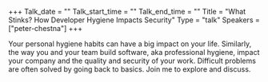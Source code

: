 +++
Talk_date = ""
Talk_start_time = ""
Talk_end_time = ""
Title = "What Stinks? How Developer Hygiene Impacts Security"
Type = "talk"
Speakers = ["peter-chestna"]
+++

Your personal hygiene habits can have a big impact on your life. Similarly, the way you and your team build software, aka professional hygiene, impact your company and the quality and security of your work. Difficult problems are often solved by going back to basics. Join me to explore and discuss.
